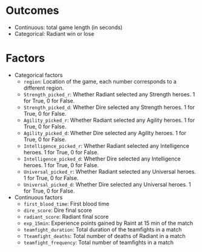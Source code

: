 # Outcomes
- Continuous: total game length (in seconds)
- Categorical: Radiant win or lose

# Factors
- Categorical factors
  - `region`: Location of the game, each number corresponds to a different region.
  - `Strength_picked_r`: Whether Radiant selected any Strength heroes. 1 for True, 0 for False.
  - `Strength_picked_d`: Whether Dire selected any Strength heroes. 1 for True, 0 for False.
  - `Agility_picked_r`: Whether Radiant selected any Agility heroes. 1 for True, 0 for False.
  - `Agility_picked_d`: Whether Dire selected any Agility heroes. 1 for True, 0 for False.
  - `Intelligence_picked_r`: Whether Radiant selected any Intelligence heroes. 1 for True, 0 for False.
  - `Intelligence_picked_d`: Whether Dire selected any Intelligence heroes. 1 for True, 0 for False.
  - `Universal_picked_r`: Whether Radiant selected any Universal heroes. 1 for True, 0 for False.
  - `Universal_picked_d`: Whether Dire selected any Universal heroes. 1 for True, 0 for False.
- Continuous factors
  - `first_blood_time`: First blood time
  - `dire_score`: Dire final score
  - `radiant_score`: Radiant final score
  - `exp_15min`: Experience points gained by Raint at 15 min of the match
  - `teamfight_duration`: Total duration of the teamfights in a match
  - `Tteamfight_deaths`: Total number of deaths of Radiant in a match
  - `teamfight_frequency`: Total number of teamfights in a match
    

